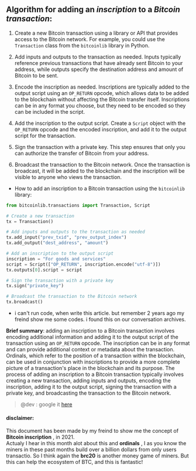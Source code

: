 ## Algorithm for adding an *inscription* to a *Bitcoin transaction*:

1. Create a new Bitcoin transaction using a library or API that provides access to the Bitcoin network. For example, you could use the `Transaction` class from the `bitcoinlib` library in Python.

2. Add inputs and outputs to the transaction as needed. Inputs typically reference previous transactions that have already sent Bitcoin to your address, while outputs specify the destination address and amount of Bitcoin to be sent.

3. Encode the inscription as needed. Inscriptions are typically added to the output script using an `OP_RETURN` opcode, which allows data to be added to the blockchain without affecting the Bitcoin transfer itself. Inscriptions can be in any format you choose, but they need to be encoded so they can be included in the script.

4. Add the inscription to the output script. Create a `Script` object with the `OP_RETURN` opcode and the encoded inscription, and add it to the output script for the transaction.

5. Sign the transaction with a private key. This step ensures that only you can authorize the transfer of Bitcoin from your address.

6. Broadcast the transaction to the Bitcoin network. Once the transaction is broadcast, it will be added to the blockchain and the inscription will be visible to anyone who views the transaction.

- How to add an inscription to a Bitcoin transaction using the `bitcoinlib` library:

```py
from bitcoinlib.transactions import Transaction, Script

# Create a new transaction
tx = Transaction()

# Add inputs and outputs to the transaction as needed
tx.add_input("prev_txid", "prev_output_index")
tx.add_output("dest_address", "amount")

# Add an inscription to the output script
inscription = "For goods and services"
script = Script(["OP_RETURN", inscription.encode("utf-8")])
tx.outputs[0].script = script

# Sign the transaction with a private key
tx.sign("private_key")

# Broadcast the transaction to the Bitcoin network
tx.broadcast()
```
- i can't run code, when write this article. but remember 2 years ago my freind show me some codes. i found this on our conversation archives.

**Brief summary**: adding an inscription to a Bitcoin transaction involves encoding additional information and adding it to the output script of the transaction using an `OP_RETURN` opcode. The inscription can be in any format and can provide additional context or metadata about the transaction. Ordinals, which refer to the position of a transaction within the blockchain, can be used in conjunction with inscriptions to provide a more complete picture of a transaction's place in the blockchain and its purpose. The process of adding an inscription to a Bitcoin transaction typically involves creating a new transaction, adding inputs and outputs, encoding the inscription, adding it to the output script, signing the transaction with a private key, and broadcasting the transaction to the Bitcoin network.

> @dev : google it [here](https://www.google.com/search?q=tell+more+about+ordinals+and+inscriptions%2C+by+example+code&rlz=1C1GCEA_enGB904GB904&ei=o1yIZKe0L5yrxc8PvJOEsAg&ved=0ahUKEwjnkci8m8D_AhWcVfEDHbwJAYYQ4dUDCA8&uact=5&oq=tell+more+about+ordinals+and+inscriptions%2C+by+example+code&gs_lcp=Cgxnd3Mtd2l6LXNlcnAQAzIICCEQoAEQwwQyCAghEKABEMMEOgoIABBHENYEELADOgoIIRCgARDDBBAKSgQIQRgAUM4IWLpzYIp6aAJwAXgAgAGBBogB3xGSAQM2LTOYAQCgAQHAAQHIAQg&sclient=gws-wiz-serp)

#### disclaimer:
This document has been made by my freind to show me the concept of **Bitcoin inscription** , in 2021.\
Actualy I hear in this month alot about this and **ordinals** , 
I as you know the miners in these past months build over a billion dollars from only users transactio. 
So I think again the **brc20** is another money game of miners. 
But this can help the ecosystem of BTC, and this is fantastic!
